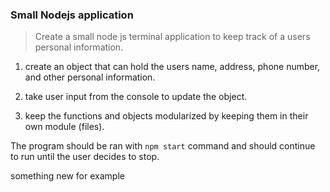 ### Small Nodejs application
> Create a small node js terminal application to keep track of a users personal information.

1. create an object that can hold the users name, address, phone number, and other personal information.

2. take user input from the console to update the object.

3. keep the functions and objects modularized by keeping them in their own module (files).

The program should be ran with `npm start` command and should continue to run until the user decides to stop.

something new for example